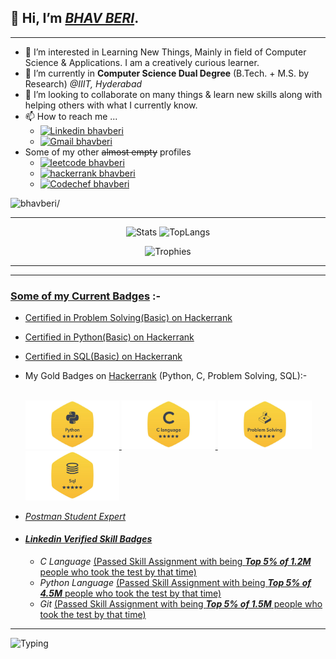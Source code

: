 <!-- ## <img  src="https://raw.githubusercontent.com/ABSphreak/ABSphreak/master/gifs/Hi.gif" width="30">  -->
## 👋 Hi, I’m <ins>***BHAV BERI***</ins>. 
----

- 👀 I’m interested in Learning New Things, Mainly in field of Computer Science & Applications. I am a creatively curious learner.
- 🌱 I’m currently in **Computer Science Dual Degree** (B.Tech. + M.S. by Research) *@IIIT, Hyderabad*
- 💞️ I’m looking to collaborate on many things & learn new skills along with helping others with what I currently know.
- 📫 How to reach me ... 
  - [![Linkedin bhavberi](https://img.shields.io/badge/bhavberi-30302f?style=flat&logo=linkedin)](https://www.linkedin.com/in/bhavberi)
  - [![Gmail bhavberi](https://img.shields.io/badge/bhavberi@gmail.com-30302f?style=flat&logo=Gmail&logoColor=red)](mailto:bhavberi@gmail.com)
- Some of my other ~~almost empty~~ profiles
  - [![leetcode bhavberi](https://img.shields.io/badge/Leetcode--bhavberi-30302f?style=flat&logo=leetcode)](https://leetcode.com/bhavberi/)
  - [![hackerrank bhavberi](https://img.shields.io/badge/Hackerrank--bhavberi-30302f?style=flat&logo=hackerrank)](https://www.hackerrank.com/bhavberi)
  - [![Codechef bhavberi](https://img.shields.io/badge/Codechef--bhavberi-30302f?style=flat&logo=codechef)](https://www.codechef.com/users/bhavberi)

<p align="left"> <img src=https://komarev.com/ghpvc/?username=bhavberi&style=plastic&label=Profile+Views+@'bhavberi' alt=bhavberi/> </p>
<!--p align="left"> <img src=https://komarev.com/ghpvc/?username=b-beri&style=plastic&label=Profile+Views++'b-beri'++++ alt=b-beri/> </p-->

----
<p></p>

<!-- &include_all_commits=true -->
<!-- [![Bhav's Github stats](https://github-readme-stats-bhavberi.vercel.app/api?username=bhavberi&count_private=true&hide_rank=true&show_icons=true&theme=flag-india&disable_animations=false&hide_border=true)](https://github.com/bhavberi/github-readme-stats) 
[![Top Langs](https://github-readme-stats-bhavberi.vercel.app/api/top-langs/?username=bhavberi&exclude_repo=IIITH-Resources&hide=go&theme=flag-india&hide_border=true)](https://github.com/bhavberi/github-readme-stats)
![Trophies](https://github-profile-trophy.vercel.app/?username=bhavberi&column=-1&no-bg=true&no-frame=true&rank=-C,-B) -->

<p align="center">
    <img src="https://github-readme-stats-bhavberi.vercel.app/api?username=bhavberi&count_private=true&hide_rank=true&show_icons=true&theme=flag-india&disable_animations=false&hide_border=true" alt="Stats" />
    <img src="https://github-readme-stats-bhavberi.vercel.app/api/top-langs/?username=bhavberi&exclude_repo=IIITH-Resources&hide=go&theme=flag-india&hide_border=true" alt="TopLangs" />
</p>
<p align="center">
  <img src="https://github-profile-trophy.vercel.app/?username=bhavberi&column=-1&no-bg=true&no-frame=true&rank=-C,-B" alt="Trophies" />
</p>
  
<!--div align=center>
    <a href="https://github.com/ryo-ma/github-profile-trophy" title="Go to Source">
      <img align="center" width=100% src="https://github-profile-trophy.vercel.app/?username=bhavberi&theme=onedark&column=9&margin-w=5" alt="zumrudu-anka" />
    </a>
</div-->
----
----

### <ins>Some of my Current Badges</ins> :-
- [Certified in Problem Solving(Basic) on Hackerrank](https://www.hackerrank.com/certificates/008157a83c75)
- [Certified in Python(Basic) on Hackerrank](https://www.hackerrank.com/certificates/ed93b82d87fc)
- [Certified in SQL(Basic) on Hackerrank](https://www.hackerrank.com/certificates/991888df6807)

- My Gold Badges on <a href="https://www.hackerrank.com/bhavberi">Hackerrank</a> (Python, C, Problem Solving, SQL):- <br/><br/>
  
  <a href="https://www.hackerrank.com/bhavberi?badge=python&stars=5&level=3&hr_r=1&utm_campaign=social-buttons&utm_medium=linkedin&utm_source=badge_share_profile&social=linkedin">
    <img src="./Python_Hackerrank.jpeg" alt="drawing" width="150"/>
  </a> 
  <a href="https://www.hackerrank.com/bhavberi?hr_r=1&badge=c&stars=5&level=3&social=linkedin">
    <img src="./C_Gold_Hackerrank.jpeg" alt="drawing" width="150"/>
  </a>
  <a href="https://www.hackerrank.com/bhavberi?badge=problem-solving&stars=5&level=3&hr_r=1&utm_campaign=social-buttons&utm_medium=linkedin&utm_source=badge_share_profile&social=linkedin">
    <img src="./Problem_Solving_Gold_Hackerrank.jpeg" a[Git](https://www.linkedin.com/in/bhavberi/)lt="drawing" width="150"/>
  </a>
  <a href="https://www.hackerrank.com/bhavberi?badge=sql&stars=5&level=3&hr_r=1&utm_campaign=social-buttons&utm_medium=linkedin&utm_source=badge_share_profile&social=linkedin">
    <img src="./sql_Gold_Hackerrank.jpeg" alt="drawing" width="150"/>
  </a><br/>

- _[Postman Student Expert](https://www.linkedin.com/posts/bhavberi_postman-studentexpert-activity-6911988451550584832-9dFr?utm_source=linkedin_share&utm_medium=member_desktop_web)_ 

<!-- <a href="https://www.linkedin.com/posts/bhavberi_postman-studentexpert-activity-6911988451550584832-9dFr">
  <img src="./Postman%20Student%20Expert%20Certificate.jpeg" alt="drawing" width="500" title="Postman Student Expert"/>
</a> -->

- #### ***[Linkedin Verified Skill Badges](https://www.linkedin.com/in/bhavberi/)***

  - _C Language_ [(Passed Skill Assignment with being _**Top 5% of 1.2M**_ people who took the test by that time)](./Linkedin_C_Skill_Badge_cropped.jpeg)

  <!-- <a href="https://www.linkedin.com/posts/bhavberi_linkedinskillassessment-clanguage-programming-ugcPost-6897432135054061568-MX3z">
    <img src="./Linkedin_C_Skill_Badge_cropped.jpeg" alt="drawing" width="650" title="Linkedin C Skill Assessment"/>
  </a> -->

  - _Python Language_ [(Passed Skill Assignment with being _**Top 5% of 4.5M**_ people who took the test by that time)](./Linkedin_Python_Skill_Badge.jpeg)
  
  <!-- <a href="https://www.linkedin.com/in/bhavberi/">
    <img src="./Linkedin_Python_Skill_Badge.jpeg" alt="drawing" width="650" title="Linkedin C Skill Assessment"/>
  </a> -->

  - _Git_ [(Passed Skill Assignment with being _**Top 5% of 1.5M**_ people who took the test by that time)](./Linkedin_Git_Skill_Badge.jpeg)
  
  <!-- <a href="https://www.linkedin.com/in/bhavberi/">
    <img src="./Linkedin_Git_Skill_Badge.jpeg" alt="drawing" width="650" title="Linkedin C Skill Assessment"/>
  </a> -->

----

<!-- [![Typing SVG](https://readme-typing-svg.herokuapp.com?font=Fira+Code&size=25&duration=4500&pause=700&color=FF4500&center=true&vCenter=true&width=435&height=28&lines=Thank+You+for+visiting!;Enjoy+Your+Life!!;Code+your+future+yourself!!!)]() -->

<img src="https://readme-typing-svg.demolab.com/?font=Fira+Code&size=25&duration=4500&pause=700&color=FF4500&center=true&vCenter=true&width=435&height=28&lines=Thank+You+for+visiting!;Enjoy+Your+Life!!;Code+your+future+yourself!!!" alt="Typing" fetchpriority="high"/>
<!-- [![Typing SVG](https://readme-typing-svg.demolab.com/?font=Fira+Code&size=25&duration=4500&pause=700&color=FF4500&center=true&vCenter=true&width=435&height=28&lines=Thank+You+for+visiting!;Enjoy+Your+Life!!;Code+your+future+yourself!!!)]() -->
<!---
bhavberi/bhavberi is a ✨ special ✨ repository because its `README.md` (this file) appears on your GitHub profile.
You can click the Preview link to take a look at your changes.
--->
